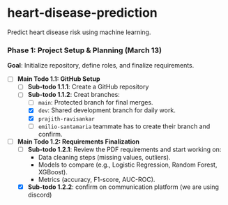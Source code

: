 # heart-disease-prediction
Predict heart disease risk using machine learning.

### **Phase 1: Project Setup & Planning (March 13)**

**Goal**: Initialize repository, define roles, and finalize requirements.

- [ ]  **Main Todo 1.1: GitHub Setup**
    - [ ]  **Sub-todo 1.1.1**: Create a GitHub repository
    - [ ]  **Sub-todo 1.1.2**: Creat branches:
        - [ ]  `main`: Protected branch for final merges.
        - [x]  `dev`: Shared development branch for daily work.
        - [x]  `prajith-ravisankar`
        - [ ]  `emilio-santamaria` teammate has to create their branch and confirm.
- [ ]  **Main Todo 1.2: Requirements Finalization**
    - [ ]  **Sub-todo 1.2.1**: Review the PDF requirements and start working on:
        - Data cleaning steps (missing values, outliers).
        - Models to compare (e.g., Logistic Regression, Random Forest, XGBoost).
        - Metrics (accuracy, F1-score, AUC-ROC).
    - [x]  **Sub-todo 1.2.2**: confirm on communication platform (we are using discord)